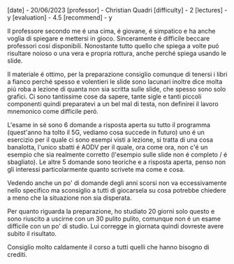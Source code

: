[date] - 20/06/2023
[professor] - Christian Quadri
[difficulty] - 2
[lectures] - y
[evaluation] - 4.5
[recommend] - y

Il professore secondo me é una cima, é giovane, é simpatico e ha anche voglia di spiegare e mettersi in gioco. Sinceramente é difficile beccare professori cosí disponibili.
Nonostante tutto quello che spiega a volte puó risultare noioso o una vera e propria rottura, anche perché spiega usando le slide.

Il materiale é ottimo, per la preparazione consiglio comunque di tenersi i libri a fianco perché spesso e volentieri le slide sono lacunari inoltre dice molta piú roba a lezione di quanta non sia scritta sulle slide, che spesso sono solo grafici.
Ci sono tantissime cose da sapere, tante sigle e tanti piccoli componenti quindi preparatevi a un bel mal di testa, non definirei il lavoro mnemonico come difficile peró.

L'esame in sé sono 6 domande a risposta aperta su tutto il programma (quest'anno ha tolto il 5G, vediamo cosa succede in futuro) uno é un esercizio per il quale ci sono esempi visti a lezione, si tratta di una cosa banalotta, l'unico sbatti é AODV per il quale, ora come ora, non c'é un esempio che sia realmente corretto (l'esempio sulle slide non é completo / é sbagliato).
Le altre 5 domande sono teoriche e a risposta aperta, penso non gli interessi particolarmente quanto scrivete ma come e cosa.

Vedendo anche un po' di domande degli anni scorsi non va eccessivamente nello specifico ma sconsiglio a tutti di giocarsela su cosa potrebbe chiedere a meno che la situazione non sia disperata.

Per quanto riguarda la preparazione, ho studiato 20 giorni solo questo e sono riuscito a uscirne con un 30 pulito pulito, comunque non é un esame difficile con un po' di studio.
Lui corregge in giornata quindi dovreste avere subito il risultato.

Consiglio molto caldamente il corso a tutti quelli che hanno bisogno di crediti.
